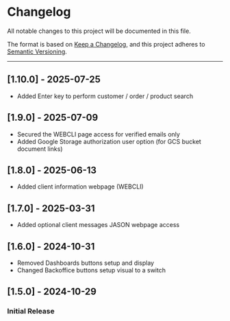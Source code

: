 # Changelog

All notable changes to this project will be documented in this file.

The format is based on [Keep a Changelog](https://keepachangelog.com/en/1.0.0/),
and this project adheres to [Semantic Versioning](https://semver.org/spec/v2.0.0.html).

---

## [1.10.0] - 2025-07-25

- Added Enter key to perform customer / order / product search

## [1.9.0] - 2025-07-09

- Secured the WEBCLI page access for verified emails only
- Added Google Storage authorization user option (for GCS bucket document links)

## [1.8.0] - 2025-06-13

- Added client information webpage (WEBCLI)

## [1.7.0] - 2025-03-31

- Added optional client messages JASON webpage access

## [1.6.0] - 2024-10-31

- Removed Dashboards buttons setup and display
- Changed Backoffice buttons setup visual to a switch

## [1.5.0] - 2024-10-29

### Initial Release